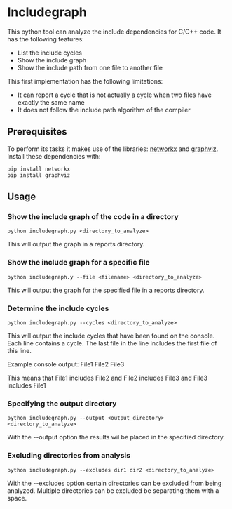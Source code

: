 # Includegraph

This python tool can analyze the include dependencies for C/C++ code. It has the following features:

* List the include cycles
* Show the include graph
* Show the include path from one file to another file

This first implementation has the following limitations:

* It can report a cycle that is not actually a cycle when two files have exactly the same name
* It does not follow the include path algorithm of the compiler

## Prerequisites

To perform its tasks it makes use of the libraries: [networkx](https://networkx.org/)
and [graphviz](https://pypi.org/project/graphviz/). Install these dependencies with:

```text
pip install networkx
pip install graphviz
```

## Usage

### Show the include graph of the code in a directory

```text
python includegraph.py <directory_to_analyze> 
```

This will output the graph in a reports directory.

### Show the include graph for a specific file

```text
python includegraph.y --file <filename> <directory_to_analyze>
```

This will output the graph for the specified file in a reports directory.

### Determine the include cycles

```text
python includegraph.py --cycles <directory_to_analyze>
```

This will output the include cycles that have been found on the console. Each line contains a cycle. The last file in
the line includes the first file of this line.

Example console output: File1 File2 File3

This means that File1 includes File2 and File2 includes File3 and File3 includes File1

### Specifying the output directory

```text
python includegraph.py --output <output_directory> <directory_to_analyze>
```

With the --output option the results wil be placed in the specified directory.

### Excluding directories from analysis

```text
python includegraph.py --excludes dir1 dir2 <directory_to_analyze>
```

With the --excludes option certain directories can be excluded from being analyzed. Multiple directories can be excluded
be separating them with a space.